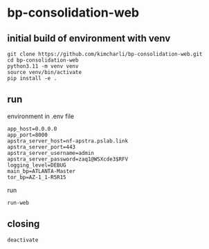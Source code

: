 # bp-consolidation-web

## initial build of environment with venv

```
git clone https://github.com/kimcharli/bp-consolidation-web.git
cd bp-consolidation-web
python3.11 -m venv venv
source venv/bin/activate
pip install -e .
```

## run

environment in .env file
```
app_host=0.0.0.0
app_port=8000
apstra_server_host=nf-apstra.pslab.link
apstra_server_port=443
apstra_server_username=admin
apstra_server_password=zaq1@WSXcde3$RFV
logging_level=DEBUG
main_bp=ATLANTA-Master
tor_bp=AZ-1_1-R5R15
```

run
```
run-web
```

## closing

```
deactivate
```

